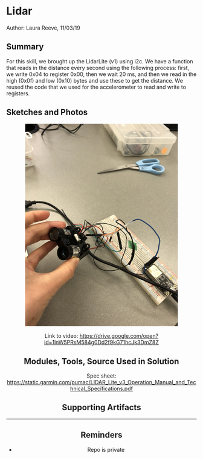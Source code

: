 #  Lidar

Author: Laura Reeve, 11/03/19

## Summary

For this skill, we brought up the LidarLite (v1) using i2c. We have a function that reads in the distance every second using the following process: first, we write 0x04 to register 0x00, then we wait 20 ms, and then we read in the high (0x0f) and low (0x10) bytes and use these to get the distance. We reused the code that we used for the accelerometer to read and write to registers. 

## Sketches and Photos

<center>
    <img src="./images/lidar.jpg" width="80%">
<center>

Link to video: https://drive.google.com/open?id=1lnW5PRsM584g0Dd2f9kG71hcJk3DmZ8Z

## Modules, Tools, Source Used in Solution

Spec sheet: https://static.garmin.com/pumac/LIDAR_Lite_v3_Operation_Manual_and_Technical_Specifications.pdf

## Supporting Artifacts


-----

## Reminders
- Repo is private
